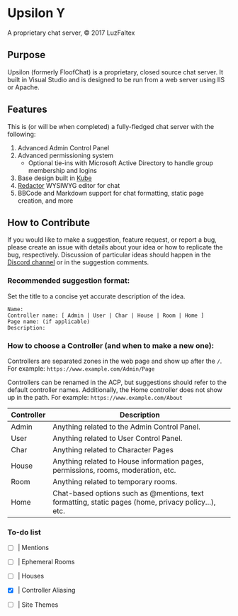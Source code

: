 # Upsilon &upsih;
A proprietary chat server, &copy; 2017 LuzFaltex


## Purpose
Upsilon (formerly FloofChat) is a proprietary, closed source chat server. It built in Visual Studio and is designed to be run from a web server using IIS or Apache.

## Features
This is (or will be when completed) a fully-fledged chat server with the following:

1. Advanced Admin Control Panel
2. Advanced permissioning system
   - Optional tie-ins with Microsoft Active Directory to handle group membership and logins
3. Base design built in [Kube](https://imperavi.com/kube/)
4. [Redactor](https://imperavi.com/redactor/) WYSIWYG editor for chat
5. BBCode and Markdown support for chat formatting, static page creation, and more

## How to Contribute
If you would like to make a suggestion, feature request, or report a bug, please create an issue with details about your idea or how to replicate the bug, respectively. Discussion of particular ideas should happen in the [Discord channel](https://discord.gg/PGCpM4q) or in the suggestion comments.

### Recommended suggestion format:
Set the title to a concise yet accurate description of the idea.
```
Name:
Controller name: [ Admin | User | Char | House | Room | Home ]
Page name: (if applicable)
Description:
```
### How to choose a Controller (and when to make a new one):
Controllers are separated zones in the web page and show up after the `/`. For example:
`https://www.example.com/Admin/Page`

Controllers can be renamed in the ACP, but suggestions should refer to the default controller names. Additionally, the Home controller does not show up in the path. For example:
`https://www.example.com/About`

Controller | Description
---------- | ------------
Admin | Anything related to the Admin Control Panel. 
User | Anything related to User Control Panel.
Char | Anything related to Character Pages
House | Anything related to House information pages, permissions, rooms, moderation, etc.
Room | Anything related to temporary rooms.
Home | Chat-based options such as @mentions, text formatting, static pages (home, privacy policy...), etc.


### To-do list

- [ ] | Mentions
- [ ] | Ephemeral Rooms
- [ ] | Houses
- [x] | Controller Aliasing
- [ ] | Site Themes

